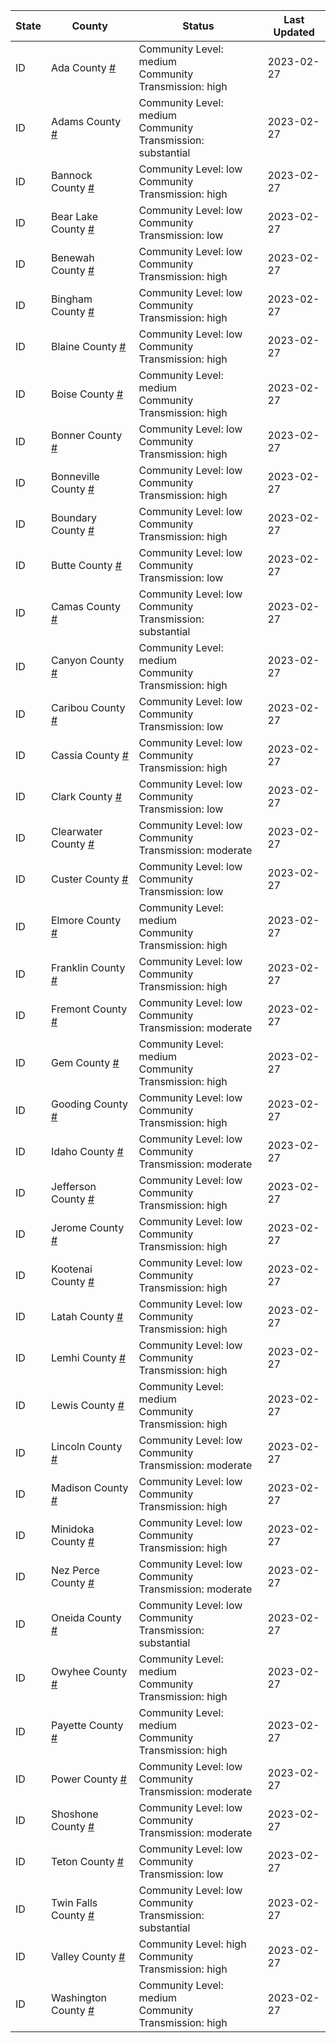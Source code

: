 State | County | Status | Last Updated
--- | --- | --- | --- 
ID | Ada County <a href="#ada_county">#</a> | <a name="ada_county"></a>Community Level: medium<br/>Community Transmission: high | 2023-02-27
ID | Adams County <a href="#adams_county">#</a> | <a name="adams_county"></a>Community Level: medium<br/>Community Transmission: substantial | 2023-02-27
ID | Bannock County <a href="#bannock_county">#</a> | <a name="bannock_county"></a>Community Level: low<br/>Community Transmission: high | 2023-02-27
ID | Bear Lake County <a href="#bear_lake_county">#</a> | <a name="bear_lake_county"></a>Community Level: low<br/>Community Transmission: low | 2023-02-27
ID | Benewah County <a href="#benewah_county">#</a> | <a name="benewah_county"></a>Community Level: low<br/>Community Transmission: high | 2023-02-27
ID | Bingham County <a href="#bingham_county">#</a> | <a name="bingham_county"></a>Community Level: low<br/>Community Transmission: high | 2023-02-27
ID | Blaine County <a href="#blaine_county">#</a> | <a name="blaine_county"></a>Community Level: low<br/>Community Transmission: high | 2023-02-27
ID | Boise County <a href="#boise_county">#</a> | <a name="boise_county"></a>Community Level: medium<br/>Community Transmission: high | 2023-02-27
ID | Bonner County <a href="#bonner_county">#</a> | <a name="bonner_county"></a>Community Level: low<br/>Community Transmission: high | 2023-02-27
ID | Bonneville County <a href="#bonneville_county">#</a> | <a name="bonneville_county"></a>Community Level: low<br/>Community Transmission: high | 2023-02-27
ID | Boundary County <a href="#boundary_county">#</a> | <a name="boundary_county"></a>Community Level: low<br/>Community Transmission: high | 2023-02-27
ID | Butte County <a href="#butte_county">#</a> | <a name="butte_county"></a>Community Level: low<br/>Community Transmission: low | 2023-02-27
ID | Camas County <a href="#camas_county">#</a> | <a name="camas_county"></a>Community Level: low<br/>Community Transmission: substantial | 2023-02-27
ID | Canyon County <a href="#canyon_county">#</a> | <a name="canyon_county"></a>Community Level: medium<br/>Community Transmission: high | 2023-02-27
ID | Caribou County <a href="#caribou_county">#</a> | <a name="caribou_county"></a>Community Level: low<br/>Community Transmission: low | 2023-02-27
ID | Cassia County <a href="#cassia_county">#</a> | <a name="cassia_county"></a>Community Level: low<br/>Community Transmission: high | 2023-02-27
ID | Clark County <a href="#clark_county">#</a> | <a name="clark_county"></a>Community Level: low<br/>Community Transmission: low | 2023-02-27
ID | Clearwater County <a href="#clearwater_county">#</a> | <a name="clearwater_county"></a>Community Level: low<br/>Community Transmission: moderate | 2023-02-27
ID | Custer County <a href="#custer_county">#</a> | <a name="custer_county"></a>Community Level: low<br/>Community Transmission: low | 2023-02-27
ID | Elmore County <a href="#elmore_county">#</a> | <a name="elmore_county"></a>Community Level: medium<br/>Community Transmission: high | 2023-02-27
ID | Franklin County <a href="#franklin_county">#</a> | <a name="franklin_county"></a>Community Level: low<br/>Community Transmission: high | 2023-02-27
ID | Fremont County <a href="#fremont_county">#</a> | <a name="fremont_county"></a>Community Level: low<br/>Community Transmission: moderate | 2023-02-27
ID | Gem County <a href="#gem_county">#</a> | <a name="gem_county"></a>Community Level: medium<br/>Community Transmission: high | 2023-02-27
ID | Gooding County <a href="#gooding_county">#</a> | <a name="gooding_county"></a>Community Level: low<br/>Community Transmission: high | 2023-02-27
ID | Idaho County <a href="#idaho_county">#</a> | <a name="idaho_county"></a>Community Level: low<br/>Community Transmission: moderate | 2023-02-27
ID | Jefferson County <a href="#jefferson_county">#</a> | <a name="jefferson_county"></a>Community Level: low<br/>Community Transmission: high | 2023-02-27
ID | Jerome County <a href="#jerome_county">#</a> | <a name="jerome_county"></a>Community Level: low<br/>Community Transmission: high | 2023-02-27
ID | Kootenai County <a href="#kootenai_county">#</a> | <a name="kootenai_county"></a>Community Level: low<br/>Community Transmission: high | 2023-02-27
ID | Latah County <a href="#latah_county">#</a> | <a name="latah_county"></a>Community Level: low<br/>Community Transmission: high | 2023-02-27
ID | Lemhi County <a href="#lemhi_county">#</a> | <a name="lemhi_county"></a>Community Level: low<br/>Community Transmission: high | 2023-02-27
ID | Lewis County <a href="#lewis_county">#</a> | <a name="lewis_county"></a>Community Level: medium<br/>Community Transmission: high | 2023-02-27
ID | Lincoln County <a href="#lincoln_county">#</a> | <a name="lincoln_county"></a>Community Level: low<br/>Community Transmission: moderate | 2023-02-27
ID | Madison County <a href="#madison_county">#</a> | <a name="madison_county"></a>Community Level: low<br/>Community Transmission: high | 2023-02-27
ID | Minidoka County <a href="#minidoka_county">#</a> | <a name="minidoka_county"></a>Community Level: low<br/>Community Transmission: high | 2023-02-27
ID | Nez Perce County <a href="#nez_perce_county">#</a> | <a name="nez_perce_county"></a>Community Level: low<br/>Community Transmission: moderate | 2023-02-27
ID | Oneida County <a href="#oneida_county">#</a> | <a name="oneida_county"></a>Community Level: low<br/>Community Transmission: substantial | 2023-02-27
ID | Owyhee County <a href="#owyhee_county">#</a> | <a name="owyhee_county"></a>Community Level: medium<br/>Community Transmission: high | 2023-02-27
ID | Payette County <a href="#payette_county">#</a> | <a name="payette_county"></a>Community Level: medium<br/>Community Transmission: high | 2023-02-27
ID | Power County <a href="#power_county">#</a> | <a name="power_county"></a>Community Level: low<br/>Community Transmission: moderate | 2023-02-27
ID | Shoshone County <a href="#shoshone_county">#</a> | <a name="shoshone_county"></a>Community Level: low<br/>Community Transmission: moderate | 2023-02-27
ID | Teton County <a href="#teton_county">#</a> | <a name="teton_county"></a>Community Level: low<br/>Community Transmission: low | 2023-02-27
ID | Twin Falls County <a href="#twin_falls_county">#</a> | <a name="twin_falls_county"></a>Community Level: low<br/>Community Transmission: substantial | 2023-02-27
ID | Valley County <a href="#valley_county">#</a> | <a name="valley_county"></a>Community Level: high<br/>Community Transmission: high | 2023-02-27
ID | Washington County <a href="#washington_county">#</a> | <a name="washington_county"></a>Community Level: medium<br/>Community Transmission: high | 2023-02-27
